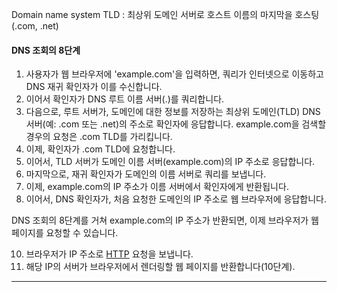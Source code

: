 Domain name system
TLD : 최상위 도메인 서버로 호스트 이름의 마지막을 호스팅 (.com, .net)

#### DNS 조회의 8단계
1. 사용자가 웹 브라우저에 'example.com'을 입력하면, 쿼리가 인터넷으로 이동하고 DNS 재귀 확인자가 이를 수신합니다.
2. 이어서 확인자가 DNS 루트 이름 서버(.)를 쿼리합니다.
3. 다음으로, 루트 서버가, 도메인에 대한 정보를 저장하는 최상위 도메인(TLD) DNS 서버(예: .com 또는 .net)의 주소로 확인자에 응답합니다. example.com을 검색할 경우의 요청은 .com TLD를 가리킵니다.
4. 이제, 확인자가 .com TLD에 요청합니다.
5. 이어서, TLD 서버가 도메인 이름 서버(example.com)의 IP 주소로 응답합니다.
6. 마지막으로, 재귀 확인자가 도메인의 이름 서버로 쿼리를 보냅니다.
7. 이제, example.com의 IP 주소가 이름 서버에서 확인자에게 반환됩니다.
8. 이어서, DNS 확인자가, 처음 요청한 도메인의 IP 주소로 웹 브라우저에 응답합니다.

DNS 조회의 8단계를 거쳐 example.com의 IP 주소가 반환되면, 이제 브라우저가 웹 페이지를 요청할 수 있습니다.

10. 브라우저가 IP 주소로 [HTTP](https://www.cloudflare.com/learning/ddos/glossary/hypertext-transfer-protocol-http/) 요청을 보냅니다.
11. 해당 IP의 서버가 브라우저에서 렌더링할 웹 페이지를 반환합니다(10단계).


---
